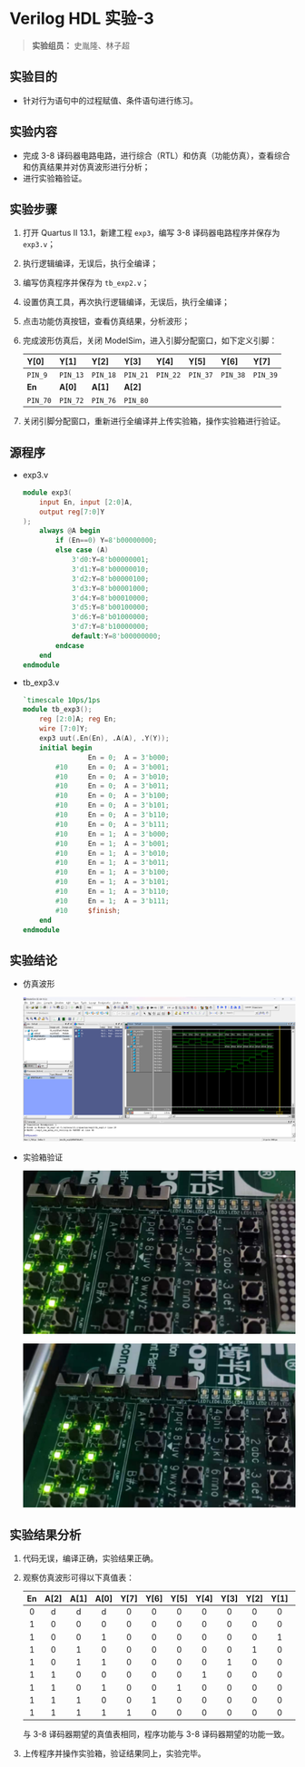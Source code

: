 # Verilog HDL 实验-3

> **实验组员：** 史胤隆、林子超

## 实验目的

- 针对行为语句中的过程赋值、条件语句进行练习。

## 实验内容

- 完成 3-8 译码器电路电路，进行综合（RTL）和仿真（功能仿真），查看综合和仿真结果并对仿真波形进行分析；
- 进行实验箱验证。

## 实验步骤

1. 打开 Quartus II 13.1，新建工程 `exp3`，编写 3-8 译码器电路程序并保存为 `exp3.v`；

1. 执行逻辑编译，无误后，执行全编译；

1. 编写仿真程序并保存为 `tb_exp2.v`；

1. 设置仿真工具，再次执行逻辑编译，无误后，执行全编译；

1. 点击功能仿真按钮，查看仿真结果，分析波形；

1. 完成波形仿真后，关闭 ModelSim，进入引脚分配窗口，如下定义引脚：

   | **Y[0]** | **Y[1]** | **Y[2]** | **Y[3]** | **Y[4]** | **Y[5]** | **Y[6]** | **Y[7]** |
   | :------- | -------- | -------- | -------- | -------- | -------- | -------- | -------- |
   | `PIN_9`  | `PIN_13` | `PIN_18` | `PIN_21` | `PIN_22` | `PIN_37` | `PIN_38` | `PIN_39` |
   | **En**   | **A[0]** | **A[1]** | **A[2]** |          |          |          |          |
   | `PIN_70` | `PIN_72` | `PIN_76` | `PIN_80` |          |          |          |          |

1. 关闭引脚分配窗口，重新进行全编译并上传实验箱，操作实验箱进行验证。

<div STYLE="page-break-after: always;"></div>

## 源程序

- exp3.v

  ```verilog
  module exp3(
      input En, input [2:0]A,
      output reg[7:0]Y
  );
      always @A begin
          if (En==0) Y=8'b00000000;
          else case (A)
              3'd0:Y=8'b00000001;
              3'd1:Y=8'b00000010;
              3'd2:Y=8'b00000100;
              3'd3:Y=8'b00001000;
              3'd4:Y=8'b00010000;
              3'd5:Y=8'b00100000;
              3'd6:Y=8'b01000000;
              3'd7:Y=8'b10000000;
              default:Y=8'b00000000;
          endcase
      end
  endmodule

  ```

- tb_exp3.v

  ```verilog
  `timescale 10ps/1ps
  module tb_exp3();
      reg [2:0]A; reg En;
      wire [7:0]Y;
      exp3 uut(.En(En), .A(A), .Y(Y));
      initial begin
                  En = 0;  A = 3'b000;
          #10     En = 0;  A = 3'b001;
          #10     En = 0;  A = 3'b010;
          #10     En = 0;  A = 3'b011;
          #10     En = 0;  A = 3'b100;
          #10     En = 0;  A = 3'b101;
          #10     En = 0;  A = 3'b110;
          #10     En = 0;  A = 3'b111;
          #10     En = 1;  A = 3'b000;
          #10     En = 1;  A = 3'b001;
          #10     En = 1;  A = 3'b010;
          #10     En = 1;  A = 3'b011;
          #10     En = 1;  A = 3'b100;
          #10     En = 1;  A = 3'b101;
          #10     En = 1;  A = 3'b110;
          #10     En = 1;  A = 3'b111;
          #10     $finish;
      end
  endmodule
  
  ```

<div STYLE="page-break-after: always;"></div>

## 实验结论

- 仿真波形

  ![01](./01.png)

- 实验箱验证

  ![02](./02.png)

  ![03](./03.png)

<div STYLE="page-break-after: always;"></div>

## 实验结果分析

1. 代码无误，编译正确，实验结果正确。
2. 观察仿真波形可得以下真值表：

   | En  | A[2] | A[1] | A[0] | Y[7] | Y[6] | Y[5] | Y[4] | Y[3] | Y[2] | Y[1] | Y[0] |
   | :-: | :--: | :--: | :--: | :--: | :--: | :--: | :--: | :--: | :--: | :--: | :--: |
   |  0  |  d   |  d   |  d   |  0   |  0   |  0   |  0   |  0   |  0   |  0   |  0   |
   |  1  |  0   |  0   |  0   |  0   |  0   |  0   |  0   |  0   |  0   |  0   |  1   |
   |  1  |  0   |  0   |  1   |  0   |  0   |  0   |  0   |  0   |  0   |  1   |  0   |
   |  1  |  0   |  1   |  0   |  0   |  0   |  0   |  0   |  0   |  1   |  0   |  0   |
   |  1  |  0   |  1   |  1   |  0   |  0   |  0   |  0   |  1   |  0   |  0   |  0   |
   |  1  |  1   |  0   |  0   |  0   |  0   |  0   |  1   |  0   |  0   |  0   |  0   |
   |  1  |  1   |  0   |  1   |  0   |  0   |  1   |  0   |  0   |  0   |  0   |  0   |
   |  1  |  1   |  1   |  0   |  0   |  1   |  0   |  0   |  0   |  0   |  0   |  0   |
   |  1  |  1   |  1   |  1   |  1   |  0   |  0   |  0   |  0   |  0   |  0   |  0   |

   与 3-8 译码器期望的真值表相同，程序功能与 3-8 译码器期望的功能一致。

3. 上传程序并操作实验箱，验证结果同上，实验完毕。
